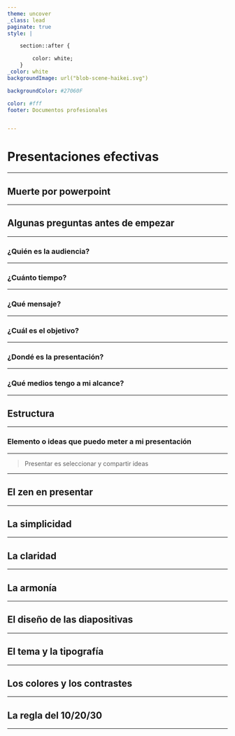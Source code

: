 ```yaml
---
theme: uncover
_class: lead
paginate: true
style: |

    section::after {

        color: white; 
    }
_color: white
backgroundImage: url("blob-scene-haikei.svg")

backgroundColor: #27060F

color: #fff
footer: Documentos profesionales


---
```




# Presentaciones efectivas

---

## Muerte por powerpoint

---

## Algunas preguntas antes de empezar 

---
### ¿Quién es la audiencia?

---

### ¿Cuánto tiempo?

---

### ¿Qué mensaje?

---

### ¿Cuál es el objetivo?

---

### ¿Dondé es la presentación?

---

### ¿Qué medios tengo a mi alcance?

---

## Estructura

---

### Elemento o ideas que puedo meter a mi presentación

---

> Presentar es seleccionar y compartir ideas

---

## El zen en presentar

---

## La simplicidad

---

## La claridad

---

## La armonía

---

## El diseño de las diapositivas

---

## El tema y la tipografía

---

## Los colores y los contrastes

---

## La regla del 10/20/30

---
